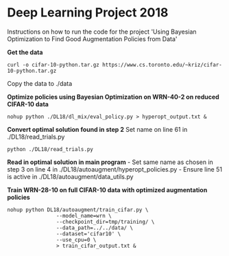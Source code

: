 # Deep Learning Project 2018

Instructions on how to run the code for the project 'Using Bayesian Optimization to Find Good Augmentation Policies from Data'

<b>Get the data</b>
```shell
curl -o cifar-10-python.tar.gz https://www.cs.toronto.edu/~kriz/cifar-10-python.tar.gz
```
Copy the data to ./data

<b>Optimize policies using Bayesian Optimization on WRN-40-2 on reduced CIFAR-10 data</b>

```shell
nohup python ./DL18/dl_mix/eval_policy.py > hyperopt_output.txt &
```

<b>Convert optimal solution found in step 2</b>
Set name on line 61 in ./DL18/read_trials.py

```shell
python ./DL18/read_trials.py
```

<b>Read in optimal solution in main program</b>
	- Set same name as chosen in step 3 on line 4 in ./DL18/autoaugment/hyperopt_policies.py
	- Ensure line 51 is active in ./DL18/autoaugment/data_utils.py

<b>Train WRN-28-10 on full CIFAR-10 data with optimized augmentation policies</b>

```shell
nohup python DL18/autoaugment/train_cifar.py \
				--model_name=wrn \
                --checkpoint_dir=tmp/training/ \
                --data_path=../../data/ \
                --dataset='cifar10' \
                --use_cpu=0 \
                > train_cifar_output.txt &
```
